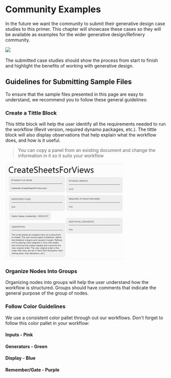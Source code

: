 # Community Examples

In the future we want the community to submit their generative design case studies to this primer. This chapter will showcase these cases so they will be available as examples for the wider generative design/Refinery community.

![](../.gitbook/assets/comunity.png)

The submitted case studies should show the process from start to finish and highlight the benefits of working with generative design.

## Guidelines for Submitting Sample Files

To ensure that the sample files presented in this page are easy to understand, we recommend you to follow these general guidelines:

### Create a Tittle Block

This tittle block will help the user identify all the requirements needed to run the workflow \(Revit version, required dynamo packages, etc.\). The tittle block will also display observations that help explain what the workflow does, and how is it useful.  

> You can copy a panel from an existing document and change the information in it so it suits your workflow

![](../.gitbook/assets/community2.png)

### Organize Nodes Into Groups

Organizing nodes into groups will help the user understand how the workflow is structured. Groups should have comments that indicate the general purpose of the group of nodes.



### Follow Color Guidelines

We use a consistent color pallet through out our workflows. Don't forget to follow this color pallet in your workflow:

####  Inputs - Pink

#### Generators - Green

#### Display - Blue

#### Remember/Gate - Purple 



